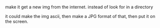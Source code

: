 

make it get a new img from the internet. instead of look for in a directory

it could make the img ascii, then make a JPG format of that, then put it on the screen. 





